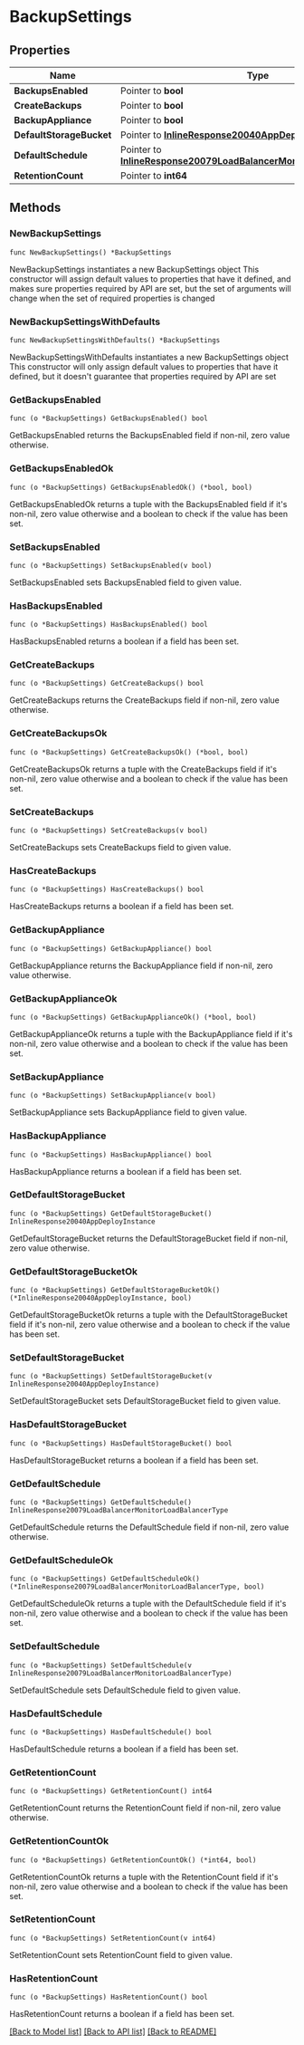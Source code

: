 # BackupSettings

## Properties

Name | Type | Description | Notes
------------ | ------------- | ------------- | -------------
**BackupsEnabled** | Pointer to **bool** |  | [optional] 
**CreateBackups** | Pointer to **bool** |  | [optional] 
**BackupAppliance** | Pointer to **bool** |  | [optional] 
**DefaultStorageBucket** | Pointer to [**InlineResponse20040AppDeployInstance**](inline_response_200_40_appDeploy_instance.md) |  | [optional] 
**DefaultSchedule** | Pointer to [**InlineResponse20079LoadBalancerMonitorLoadBalancerType**](inline_response_200_79_loadBalancerMonitor_loadBalancer_type.md) |  | [optional] 
**RetentionCount** | Pointer to **int64** |  | [optional] 

## Methods

### NewBackupSettings

`func NewBackupSettings() *BackupSettings`

NewBackupSettings instantiates a new BackupSettings object
This constructor will assign default values to properties that have it defined,
and makes sure properties required by API are set, but the set of arguments
will change when the set of required properties is changed

### NewBackupSettingsWithDefaults

`func NewBackupSettingsWithDefaults() *BackupSettings`

NewBackupSettingsWithDefaults instantiates a new BackupSettings object
This constructor will only assign default values to properties that have it defined,
but it doesn't guarantee that properties required by API are set

### GetBackupsEnabled

`func (o *BackupSettings) GetBackupsEnabled() bool`

GetBackupsEnabled returns the BackupsEnabled field if non-nil, zero value otherwise.

### GetBackupsEnabledOk

`func (o *BackupSettings) GetBackupsEnabledOk() (*bool, bool)`

GetBackupsEnabledOk returns a tuple with the BackupsEnabled field if it's non-nil, zero value otherwise
and a boolean to check if the value has been set.

### SetBackupsEnabled

`func (o *BackupSettings) SetBackupsEnabled(v bool)`

SetBackupsEnabled sets BackupsEnabled field to given value.

### HasBackupsEnabled

`func (o *BackupSettings) HasBackupsEnabled() bool`

HasBackupsEnabled returns a boolean if a field has been set.

### GetCreateBackups

`func (o *BackupSettings) GetCreateBackups() bool`

GetCreateBackups returns the CreateBackups field if non-nil, zero value otherwise.

### GetCreateBackupsOk

`func (o *BackupSettings) GetCreateBackupsOk() (*bool, bool)`

GetCreateBackupsOk returns a tuple with the CreateBackups field if it's non-nil, zero value otherwise
and a boolean to check if the value has been set.

### SetCreateBackups

`func (o *BackupSettings) SetCreateBackups(v bool)`

SetCreateBackups sets CreateBackups field to given value.

### HasCreateBackups

`func (o *BackupSettings) HasCreateBackups() bool`

HasCreateBackups returns a boolean if a field has been set.

### GetBackupAppliance

`func (o *BackupSettings) GetBackupAppliance() bool`

GetBackupAppliance returns the BackupAppliance field if non-nil, zero value otherwise.

### GetBackupApplianceOk

`func (o *BackupSettings) GetBackupApplianceOk() (*bool, bool)`

GetBackupApplianceOk returns a tuple with the BackupAppliance field if it's non-nil, zero value otherwise
and a boolean to check if the value has been set.

### SetBackupAppliance

`func (o *BackupSettings) SetBackupAppliance(v bool)`

SetBackupAppliance sets BackupAppliance field to given value.

### HasBackupAppliance

`func (o *BackupSettings) HasBackupAppliance() bool`

HasBackupAppliance returns a boolean if a field has been set.

### GetDefaultStorageBucket

`func (o *BackupSettings) GetDefaultStorageBucket() InlineResponse20040AppDeployInstance`

GetDefaultStorageBucket returns the DefaultStorageBucket field if non-nil, zero value otherwise.

### GetDefaultStorageBucketOk

`func (o *BackupSettings) GetDefaultStorageBucketOk() (*InlineResponse20040AppDeployInstance, bool)`

GetDefaultStorageBucketOk returns a tuple with the DefaultStorageBucket field if it's non-nil, zero value otherwise
and a boolean to check if the value has been set.

### SetDefaultStorageBucket

`func (o *BackupSettings) SetDefaultStorageBucket(v InlineResponse20040AppDeployInstance)`

SetDefaultStorageBucket sets DefaultStorageBucket field to given value.

### HasDefaultStorageBucket

`func (o *BackupSettings) HasDefaultStorageBucket() bool`

HasDefaultStorageBucket returns a boolean if a field has been set.

### GetDefaultSchedule

`func (o *BackupSettings) GetDefaultSchedule() InlineResponse20079LoadBalancerMonitorLoadBalancerType`

GetDefaultSchedule returns the DefaultSchedule field if non-nil, zero value otherwise.

### GetDefaultScheduleOk

`func (o *BackupSettings) GetDefaultScheduleOk() (*InlineResponse20079LoadBalancerMonitorLoadBalancerType, bool)`

GetDefaultScheduleOk returns a tuple with the DefaultSchedule field if it's non-nil, zero value otherwise
and a boolean to check if the value has been set.

### SetDefaultSchedule

`func (o *BackupSettings) SetDefaultSchedule(v InlineResponse20079LoadBalancerMonitorLoadBalancerType)`

SetDefaultSchedule sets DefaultSchedule field to given value.

### HasDefaultSchedule

`func (o *BackupSettings) HasDefaultSchedule() bool`

HasDefaultSchedule returns a boolean if a field has been set.

### GetRetentionCount

`func (o *BackupSettings) GetRetentionCount() int64`

GetRetentionCount returns the RetentionCount field if non-nil, zero value otherwise.

### GetRetentionCountOk

`func (o *BackupSettings) GetRetentionCountOk() (*int64, bool)`

GetRetentionCountOk returns a tuple with the RetentionCount field if it's non-nil, zero value otherwise
and a boolean to check if the value has been set.

### SetRetentionCount

`func (o *BackupSettings) SetRetentionCount(v int64)`

SetRetentionCount sets RetentionCount field to given value.

### HasRetentionCount

`func (o *BackupSettings) HasRetentionCount() bool`

HasRetentionCount returns a boolean if a field has been set.


[[Back to Model list]](../README.md#documentation-for-models) [[Back to API list]](../README.md#documentation-for-api-endpoints) [[Back to README]](../README.md)


